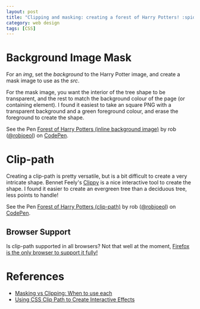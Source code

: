 ```yaml
---
layout: post
title: "Clipping and masking: creating a forest of Harry Potters! :spider_web:"
category: web design
tags: [CSS]
---
```

# Background Image Mask

For an *img*, set the *background* to the Harry Potter image, and create a mask image to use as the *src*.

For the mask image, you want the interior of the tree shape to be transparent, and the rest to match the background colour of the page (or containing element). I found it easiest to take an square PNG with a transparent background and a green foreground colour, and erase the foreground to create the shape.

<p data-height="387" data-theme-id="0" data-slug-hash="oerjaP" data-default-tab="result" data-user="robjoeol" data-embed-version="2" data-pen-title="Forest of Harry Potters (inline background image)" class="codepen">See the Pen <a href="https://codepen.io/robjoeol/pen/oerjaP/">Forest of Harry Potters (inline background image)</a> by rob (<a href="https://codepen.io/robjoeol">@robjoeol</a>) on <a href="https://codepen.io">CodePen</a>.</p>
<script async src="https://static.codepen.io/assets/embed/ei.js"></script>

# Clip-path

Creating a clip-path is pretty versatile, but is a bit difficult to create a very intricate shape. Bennet Feely's [Clippy](http://bennettfeely.com/clippy/) is a nice interactive tool to create the shape. I found it easier to create an evergreen tree than a deciduous tree, less points to handle!

<p data-height="393" data-theme-id="0" data-slug-hash="NvVgKZ" data-default-tab="result" data-user="robjoeol" data-embed-version="2" data-pen-title="Forest of Harry Potters (clip-path)" class="codepen">See the Pen <a href="https://codepen.io/robjoeol/pen/NvVgKZ/">Forest of Harry Potters (clip-path)</a> by rob (<a href="https://codepen.io/robjoeol">@robjoeol</a>) on <a href="https://codepen.io">CodePen</a>.</p>
<script async src="https://static.codepen.io/assets/embed/ei.js"></script>

## Browser Support

Is clip-path supported in all browsers? Not that well at the moment, [Firefox is the only browser to support it fully!](https://caniuse.com/#feat=css-clip-path)

# References

- [Masking vs Clipping: When to use each](https://css-tricks.com/masking-vs-clipping-use/)
- [Using CSS Clip Path to Create Interactive Effects](https://css-tricks.com/using-css-clip-path-create-interactive-effects/)

